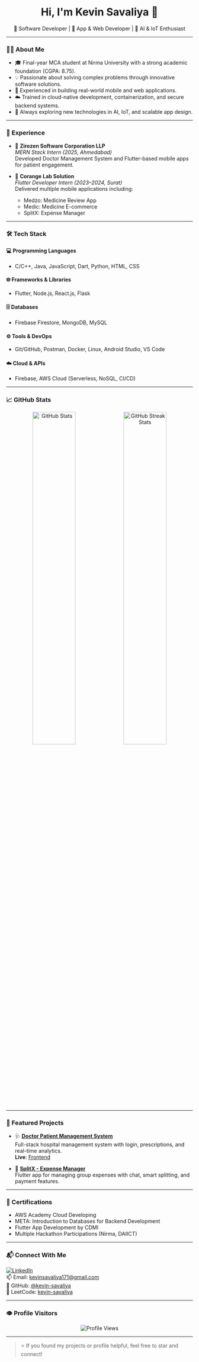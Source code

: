 <h1 align="center">Hi, I'm Kevin Savaliya 👋</h1>

<p align="center">
  🚀 Software Developer | 📱 App & Web Developer | 🤖 AI & IoT Enthusiast
</p>

---

### 👨‍💻 About Me

- 🎓 Final-year MCA student at Nirma University with a strong academic foundation (CGPA: 8.75).
- 💡 Passionate about solving complex problems through innovative software solutions.
- 🔧 Experienced in building real-world mobile and web applications.
- ☁️ Trained in cloud-native development, containerization, and secure backend systems.
- 🌱 Always exploring new technologies in AI, IoT, and scalable app design.

---

### 💼 Experience

- 🏢 **Zirozen Software Corporation LLP**  
  *MERN Stack Intern (2025, Ahmedabad)*  
  Developed Doctor Management System and Flutter-based mobile apps for patient engagement.

- 🏢 **Corange Lab Solution**  
  *Flutter Developer Intern (2023–2024, Surat)*  
  Delivered multiple mobile applications including:
  - Medzo: Medicine Review App  
  - Medic: Medicine E-commerce  
  - SplitX: Expense Manager

---

### 🛠️ Tech Stack

#### 💻 Programming Languages
- C/C++, Java, JavaScript, Dart, Python, HTML, CSS

#### 🌐 Frameworks & Libraries
- Flutter, Node.js, React.js, Flask

#### 🗄️ Databases
- Firebase Firestore, MongoDB, MySQL

#### ⚙️ Tools & DevOps
- Git/GitHub, Postman, Docker, Linux, Android Studio, VS Code

#### ☁️ Cloud & APIs
- Firebase, AWS Cloud (Serverless, NoSQL, CI/CD)

---

### 📈 GitHub Stats

<p align="center">
  <img src="https://github-readme-stats.vercel.app/api?username=kevin-savaliya&show_icons=true&theme=github_dark" alt="GitHub Stats" width="48%" />
  <img src="https://github-readme-streak-stats.herokuapp.com?user=kevin-savaliya&theme=github-dark-blue&hide_border=false&date_format=M%20j%5B%2C%20Y%5D" alt="GitHub Streak Stats" width="48%" />
</p>

---

### 🚀 Featured Projects

- 🩺 **[Doctor Patient Management System](https://github.com/kevin-savaliya/Doctor_Patient_Management)**  
  Full-stack hospital management system with login, prescriptions, and real-time analytics.  
  **Live**: [Frontend](https://doctor-patient-management-beige.vercel.app)

- 💸 **[SplitX - Expense Manager](https://github.com/kevin-savaliya/SplitX---Manage-Expenses)**  
  Flutter app for managing group expenses with chat, smart splitting, and payment features.

---

### 🏅 Certifications

- AWS Academy Cloud Developing
- META: Introduction to Databases for Backend Development
- Flutter App Development by CDMI
- Multiple Hackathon Participations (Nirma, DAIICT)

---

### 📬 Connect With Me

[![LinkedIn](https://img.shields.io/badge/LinkedIn-Kevin%20Savaliya-blue?logo=linkedin)](https://www.linkedin.com/in/kevin-savaliya-787794241/)  
📫 Email: [kevinsavaliya171@gmail.com](mailto:kevinsavaliya171@gmail.com)  
🔗 GitHub: [@kevin-savaliya](https://github.com/kevin-savaliya)  
🧠 LeetCode: [kevin-savaliya](https://leetcode.com/u/kevin-savaliya/)

---

### 👁️ Profile Visitors

<p align="center">
  <img src="https://komarev.com/ghpvc/?username=kevin-savaliya&style=for-the-badge&color=blue" alt="Profile Views" />
</p>

---

> ⭐ If you found my projects or profile helpful, feel free to star and connect!
